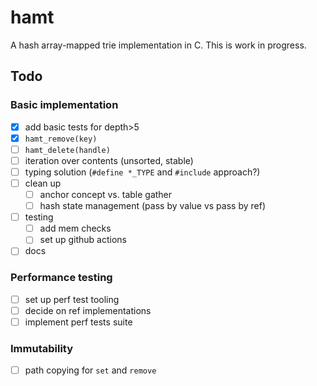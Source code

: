 # hamt
A hash array-mapped trie implementation in C. This is work in progress.

## Todo

### Basic implementation

- [x] add basic tests for depth>5
- [x] `hamt_remove(key)`
- [ ] `hamt_delete(handle)`
- [ ] iteration over contents (unsorted, stable)
- [ ] typing solution (`#define *_TYPE` and `#include` approach?)
- [ ] clean up
  - [ ] anchor concept vs. table gather
  - [ ] hash state management (pass by value vs pass by ref)
- [ ] testing
  - [ ] add mem checks
  - [ ] set up github actions
- [ ] docs

### Performance testing

- [ ] set up perf test tooling
- [ ] decide on ref implementations
- [ ] implement perf tests suite

### Immutability

- [ ] path copying for `set` and `remove`


